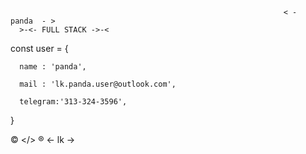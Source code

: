                                                                  < -  panda  - >
      >-<- FULL STACK ->-<
 
 const user = {
      
      name : 'panda',
      
      mail : 'lk.panda.user@outlook.com',
      
      telegram:'313-324-3596',
 
 }


 © </> ®                                                               <-   lk   ->
